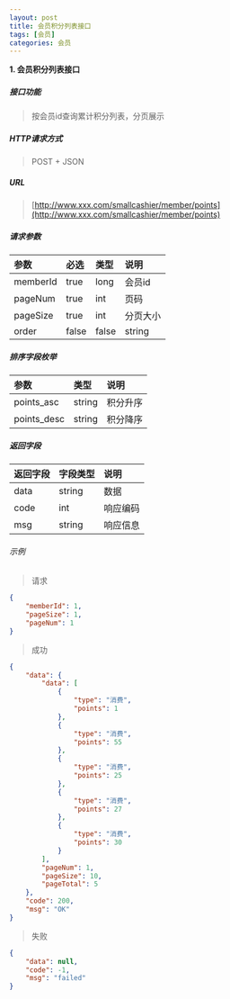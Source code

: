 ```yaml
---
layout: post
title: 会员积分列表接口
tags: [会员]
categories: 会员 
---
```


**1\. 会员积分列表接口**

##### 接口功能
> 按会员id查询累计积分列表，分页展示

##### HTTP请求方式
> POST + JSON

##### URL
> [http://www.xxx.com/smallcashier/member/points](http://www.xxx.com/smallcashier/member/points)

##### 请求参数

|参数|必选|类型|说明|
|:---|:---|:---|:---|
|memberId|true|long|会员id|
|pageNum|true|int|页码|
|pageSize|true|int|分页大小|
|order|false|false|string|排序|

##### 排序字段枚举
|参数|类型|说明|
|:---|:---|:---|
|points_asc|string|积分升序|
|points_desc|string|积分降序|

##### 返回字段

|返回字段|字段类型|说明|
|:---|:---|:---|
|data|string|数据|
|code|int|响应编码|
|msg|string|响应信息|


###### 示例
> 请求
``` json
{
	"memberId": 1,
	"pageSize": 1,
	"pageNum": 1
}
```
> 成功
``` json
{
    "data": {
        "data": [
            {
                "type": "消费",
                "points": 1
            },
            {
                "type": "消费",
                "points": 55
            },
            {
                "type": "消费",
                "points": 25
            },
            {
                "type": "消费",
                "points": 27
            },
            {
                "type": "消费",
                "points": 30
            }
        ],
        "pageNum": 1,
        "pageSize": 10,
        "pageTotal": 5
    },
    "code": 200,
    "msg": "OK"
}
```
> 失败
``` json
{
    "data": null,
    "code": -1,
    "msg": "failed"
}
```